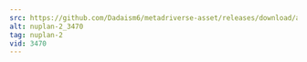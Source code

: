 ```yaml
---
src: https://github.com/Dadaism6/metadriverse-asset/releases/download/assetsv1.0.1/nuplan-2_3470.mp4
alt: nuplan-2_3470
tag: nuplan-2
vid: 3470
---
```

